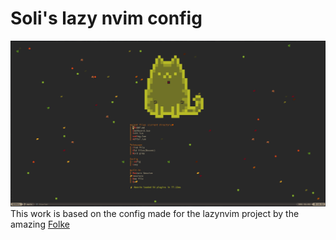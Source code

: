 # Soli's lazy nvim config
![image](img/screenshot1.png)
This work is based on the config made for the lazynvim project by the amazing [Folke](https://github.com/folke)

